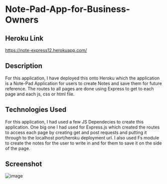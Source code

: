 # Note-Pad-App-for-Business-Owners

## Heroku Link

https://note-express12.herokuapp.com/

## Description 

For this application, I have deployed this onto Heroku which the application is a Note-Pad Application for users to create Notes and save them for future reference. The routes to all pages are done using Express to get to each page and each js, css or html file.

## Technologies Used

For this application, I had used a few JS Dependecies to create this application. One big one I had used for Express.js which created the routes to access each page by creating get and post requests and putting it through to the localhost port/heroku deployment url. I also used Fs module to create the notes for the user to write in and for them to save it on the side of the page.

## Screenshot

![image](https://user-images.githubusercontent.com/44465378/158036481-83a71b57-e3c0-46fc-961b-69e03a96f8a7.png)
